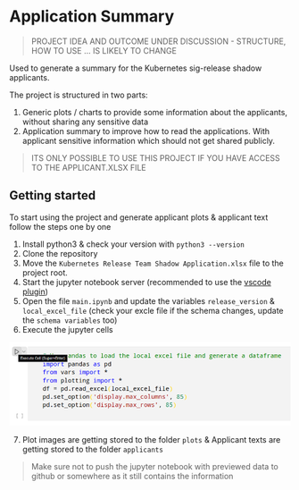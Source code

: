 # Application Summary

> PROJECT IDEA AND OUTCOME UNDER DISCUSSION - STRUCTURE, HOW TO USE ... IS LIKELY TO CHANGE

Used to generate a summary for the Kubernetes sig-release shadow applicants.

The project is structured in two parts:
1. Generic plots / charts to provide some information about the applicants, without sharing any sensitive data
2. Application summary to improve how to read the applications. With applicant sensitive information which should not get shared publicly.

> ITS ONLY POSSIBLE TO USE THIS PROJECT IF YOU HAVE ACCESS TO THE APPLICANT.XLSX FILE

## Getting started

To start using the project and generate applicant plots & applicant text follow the steps one by one
1. Install python3 & check your version with `python3 --version`
2. Clone the repository
3. Move the `Kubernetes Release Team Shadow Application.xlsx` file to the project root.
4. Start the jupyter notebook server (recommended to use the [vscode plugin](https://code.visualstudio.com/docs/datascience/jupyter-notebooks))
5. Open the file `main.ipynb` and update the variables `release_version` & `local_excel_file` (check your excle file if the schema changes, update the `schema variables` too)
6. Execute the jupyter cells 

![Execute jupyter notebook cell](./assets/jupyter-running-exec-cell.png)

7. Plot images are getting stored to the folder `plots` & Applicant texts are getting stored to the folder `applicants`

> Make sure not to push the jupyter notebook with previewed data to github or somewhere as it still contains the information


